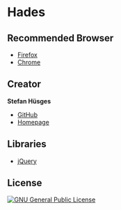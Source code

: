 Hades
=====

## Recommended Browser

* [Firefox][8]
* [Chrome][9]

## Creator

**Stefan Hüsges**

* [GitHub][1]
* [Homepage][2]

## Libraries
* [jQuery][4]

## License
[![GNU General Public License](http://www.gnu.org/graphics/gplv3-127x51.png)][3]

[1]: https://github.com/tronsha
[2]: http://www.mpcx.net
[3]: http://www.gnu.org/licenses/gpl-3.0
[4]: http://jquery.com/
[5]: http://necolas.github.io/normalize.css/
[6]: http://fortawesome.github.io/Font-Awesome/
[7]: https://www.google.com/fonts
[8]: https://www.mozilla.org/en-US/firefox/developer/
[9]: https://www.google.com/chrome/
